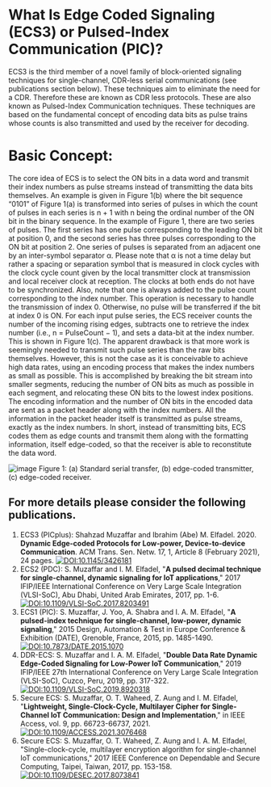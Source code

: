 # What Is Edge Coded Signaling (ECS3) or Pulsed-Index Communication (PIC)?

ECS3 is the third member of a novel family of block-oriented signaling techniques for single-channel, 
CDR-less serial communications (see publications section below). These techniques aim to eliminate the need for a CDR. Therefore these 
are known as CDR less protocols. These are also known as Pulsed-Index Communication techniques. These 
techniques are based on the fundamental concept of encoding data bits as pulse trains whose counts is 
also transmitted and used by the receiver for decoding.

# Basic Concept:

The core idea of ECS is to select the ON bits in a data word and transmit their index numbers as
pulse streams instead of transmitting the data bits themselves. An example is given in Figure 1(b)
where the bit sequence “0101” of Figure 1(a) is transformed into series of pulses in which the
count of pulses in each series is n + 1 with n being the ordinal number of the ON bit in the binary
sequence. In the example of Figure 1, there are two series of pulses. The first series has one pulse
corresponding to the leading ON bit at position 0, and the second series has three pulses
corresponding to the ON bit at position 2. One series of pulses is separated from an adjacent
one by an inter-symbol separator α. Please note that α is not a time delay but rather a spacing
or separation symbol that is measured in clock cycles with the clock cycle count given by the
local transmitter clock at transmission and local receiver clock at reception. The clocks at both
ends do not have to be synchronized. Also, note that one is always added to the pulse count
corresponding to the index number. This operation is necessary to handle the transmission of
index 0. Otherwise, no pulse will be transferred if the bit at index 0 is ON. For each input pulse
series, the ECS receiver counts the number of the incoming rising edges, subtracts one to retrieve
the index number (i.e., n = PulseCount − 1), and sets a data-bit at the index number. This is shown
in Figure 1(c). The apparent drawback is that more work is seemingly needed to transmit such
pulse series than the raw bits themselves. However, this is not the case as it is conceivable to
achieve high data rates, using an encoding process that makes the index numbers as small as
possible. This is accomplished by breaking the bit stream into smaller segments, reducing the
number of ON bits as much as possible in each segment, and relocating these ON bits to the
lowest index positions. The encoding information and the number of ON bits in the encoded
data are sent as a packet header along with the index numbers. All the information in the packet
header itself is transmitted as pulse streams, exactly as the index numbers. In short, instead of
transmitting bits, ECS codes them as edge counts and transmit them along with the formatting
information, itself edge-coded, so that the receiver is able to reconstitute the data word.

![image](https://github.com/user-attachments/assets/151a8f18-3853-43c2-bda3-d55a3384eba0)
Figure 1:  (a) Standard serial transfer, (b) edge-coded transmitter, (c) edge-coded receiver.

## For more details please consider the following publications.

1. ECS3 (PICplus): Shahzad Muzaffar and Ibrahim (Abe) M. Elfadel. 2020. **Dynamic Edge-coded Protocols for Low-power,
   Device-to-device Communication**. ACM Trans. Sen. Netw. 17, 1, Article 8 (February 2021), 24 pages.
   [![DOI:10.1145/3426181](https://zenodo.org/badge/DOI/10.1145/3426181.svg)](https://doi.org/10.1145/3426181)
2. ECS2 (PDC): S. Muzaffar and I. M. Elfadel, "**A pulsed decimal technique for single-channel, dynamic signaling for
   IoT applications**," 2017 IFIP/IEEE International Conference on Very Large Scale Integration (VLSI-SoC), Abu Dhabi,
   United Arab Emirates, 2017, pp. 1-6.[![DOI:10.1109/VLSI-SoC.2017.8203491](https://zenodo.org/badge/DOI/10.1109/VLSI-SoC.2017.8203491.svg)](https://ieeexplore.ieee.org/document/8203491)
4. ECS1 (PIC): S. Muzaffar, J. Yoo, A. Shabra and I. A. M. Elfadel, "**A pulsed-index technique for single-channel,
   low-power, dynamic signaling**," 2015 Design, Automation & Test in Europe Conference & Exhibition (DATE), Grenoble,
   France, 2015, pp. 1485-1490. [![DOI:10.7873/DATE.2015.1070](https://zenodo.org/badge/DOI/10.7873/DATE.2015.1070.svg)](https://ieeexplore.ieee.org/document/7092624)
5. DDR-ECS: S. Muzaffar and I. A. M. Elfadel, "**Double Data Rate Dynamic Edge-Coded Signaling for Low-Power IoT
   Communication**," 2019 IFIP/IEEE 27th International Conference on Very Large Scale Integration (VLSI-SoC),
   Cuzco, Peru, 2019, pp. 317-322. [![DOI:10.1109/VLSI-SoC.2019.8920318](https://zenodo.org/badge/DOI/10.1109/VLSI-SoC.2019.8920318.svg)](https://ieeexplore.ieee.org/document/8920318)
6. Secure ECS: S. Muzaffar, O. T. Waheed, Z. Aung and I. M. Elfadel, "**Lightweight, Single-Clock-Cycle, Multilayer
   Cipher for Single-Channel IoT Communication: Design and Implementation**," in IEEE Access, vol. 9, pp. 66723-66737,
   2021. [![DOI:10.1109/ACCESS.2021.3076468](https://zenodo.org/badge/DOI/10.1109/ACCESS.2021.3076468.svg)](https://ieeexplore.ieee.org/document/9419040)
7. Secure ECS: S. Muzaffar, O. T. Waheed, Z. Aung and I. A. M. Elfadel, "Single-clock-cycle, multilayer encryption
   algorithm for single-channel IoT communications," 2017 IEEE Conference on Dependable and Secure Computing, Taipei,
   Taiwan, 2017, pp. 153-158. [![DOI:10.1109/DESEC.2017.8073841](https://zenodo.org/badge/DOI/10.1109/DESEC.2017.8073841.svg)](https://ieeexplore.ieee.org/abstract/document/8073841)

